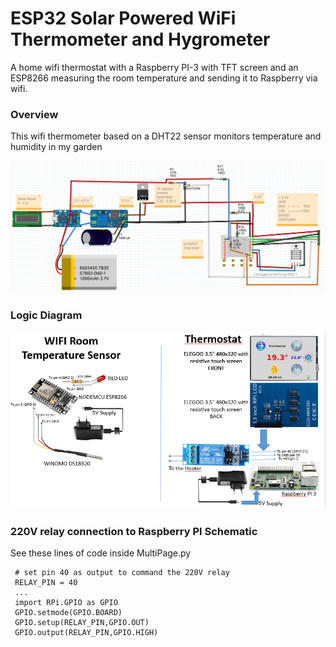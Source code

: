 # ESP32 Solar Powered WiFi Thermometer and Hygrometer 
A home wifi thermostat with a Raspberry PI-3 with TFT screen and an ESP8266  measuring the room temperature and sending it to Raspberry via wifi.  

### Overview
This wifi thermometer based on a DHT22 sensor monitors temperature and humidity in my garden

[![](https://github.com/guido57/ESP32-therm-batt-DHT22/blob/main/docs/wifi-therm-supply%20schematic.png)](https://github.com/guido57/ESP32-therm-batt-DHT22/blob/main/docs/wifi-therm-supply%20schematic.png)

### Logic Diagram 
[![N|Solid](https://github.com/guido57/MyThermostat/blob/master/Logic%20Diagram%20And%20Schematic%20v1.PNG)](https://github.com/guido57/MyThermostat/blob/master/Logic%20Diagram%20And%20Schematic%20v1.PNG)

### 220V relay connection to Raspberry PI Schematic
See these lines of code inside MultiPage.py

```
 # set pin 40 as output to command the 220V relay
 RELAY_PIN = 40
 ...
 import RPi.GPIO as GPIO
 GPIO.setmode(GPIO.BOARD)
 GPIO.setup(RELAY_PIN,GPIO.OUT)
 GPIO.output(RELAY_PIN,GPIO.HIGH)
```            
